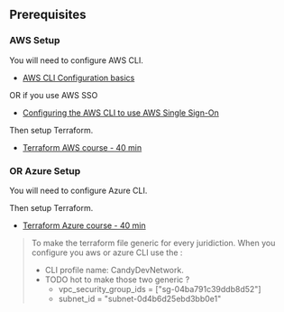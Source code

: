 ## Prerequisites

### AWS Setup

You will need to configure AWS CLI.

- [AWS CLI Configuration basics](https://docs.aws.amazon.com/cli/latest/userguide/cli-configure-quickstart.html)

OR if you use AWS SSO

- [Configuring the AWS CLI to use AWS Single Sign-On](https://docs.aws.amazon.com/cli/latest/userguide/cli-configure-sso.html)

Then setup Terraform.

- [Terraform AWS course - 40 min](https://learn.hashicorp.com/collections/terraform/aws-get-started)

### OR Azure Setup

You will need to configure Azure CLI.

Then setup Terraform.

- [Terraform Azure course - 40 min](https://learn.hashicorp.com/collections/terraform/azure-get-started)

> To make the terraform file generic for every juridiction. When you configure you aws or azure CLI use the :
>
> - CLI profile name: CandyDevNetwork.
> - TODO hot to make those two generic ?
>   - vpc_security_group_ids = ["sg-04ba791c39ddb8d52"]
>   - subnet_id = "subnet-0d4b6d25ebd3bb0e1"
